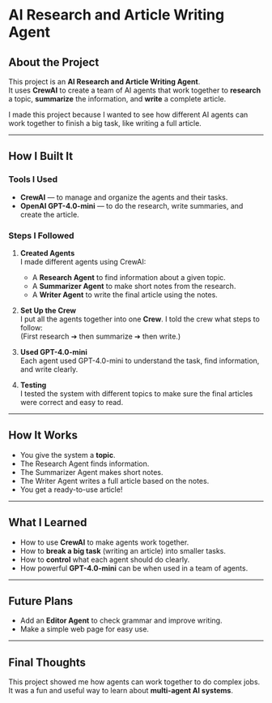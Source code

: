 # AI Research and Article Writing Agent

## About the Project

This project is an **AI Research and Article Writing Agent**.  
It uses **CrewAI** to create a team of AI agents that work together to **research** a topic, **summarize** the information, and **write** a complete article.

I made this project because I wanted to see how different AI agents can work together to finish a big task, like writing a full article.

---

## How I Built It

### Tools I Used
- **CrewAI** — to manage and organize the agents and their tasks.
- **OpenAI GPT-4.0-mini** — to do the research, write summaries, and create the article.

### Steps I Followed

1. **Created Agents**  
   I made different agents using CrewAI:
   - A **Research Agent** to find information about a given topic.
   - A **Summarizer Agent** to make short notes from the research.
   - A **Writer Agent** to write the final article using the notes.

2. **Set Up the Crew**  
   I put all the agents together into one **Crew**. I told the crew what steps to follow:  
   (First research ➔ then summarize ➔ then write.)

3. **Used GPT-4.0-mini**  
   Each agent used GPT-4.0-mini to understand the task, find information, and write clearly.

4. **Testing**  
   I tested the system with different topics to make sure the final articles were correct and easy to read.

---

## How It Works

- You give the system a **topic**.
- The Research Agent finds information.
- The Summarizer Agent makes short notes.
- The Writer Agent writes a full article based on the notes.
- You get a ready-to-use article!

---

## What I Learned

- How to use **CrewAI** to make agents work together.
- How to **break a big task** (writing an article) into smaller tasks.
- How to **control** what each agent should do clearly.
- How powerful **GPT-4.0-mini** can be when used in a team of agents.

---

## Future Plans

- Add an **Editor Agent** to check grammar and improve writing.
- Make a simple web page for easy use.

---

## Final Thoughts

This project showed me how agents can work together to do complex jobs.  
It was a fun and useful way to learn about **multi-agent AI systems**.
